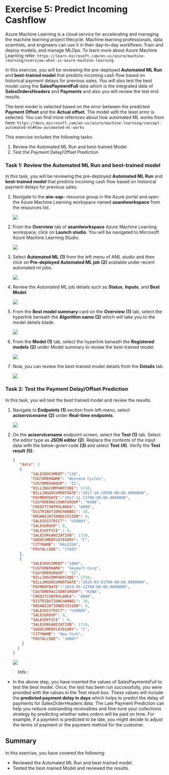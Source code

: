 # Exercise 5: Predict Incoming Cashflow

Azure Machine Learning is a cloud service for accelerating and managing the machine learning project lifecycle. Machine learning professionals, data scientists, and engineers can use it in their day-to-day workflows: Train and deploy models, and manage MLOps. To learn more about Azure Machine Learning refer: `https://learn.microsoft.com/en-us/azure/machine-learning/overview-what-is-azure-machine-learning`

In this exercise, you will be reviewing the pre-deployed **Automated ML Run** and **best-trained model** that predicts incoming cash flow based on historical payment delays for previous sales. You will also test the best model using the **SalesPaymentFull** data which is the integrated data of **SalesOrdersHeaders** and **Payments** and also you will review the test end results.

The best model is selected based on the error between the predicted **Payment Offset** and the **Actual offset**. The model with the least error is selected. You can find more refernces about how automated ML works from here: `https://docs.microsoft.com/en-us/azure/machine-learning/concept-automated-ml#how-automated-ml-works`
 
This exercise includes the following tasks:

1. Review the Automated ML Run and best-trained Model
2. Test the Payment Delay/Offset Prediction

### Task 1: Review the Automated ML Run and best-trained model

In this task, you will be reviewing the pre-deployed **Automated ML Run** and **best-trained model** that predicts incoming cash flow based on historical payment delays for previous sales.

1. Navigate to the **aiw-sap-<inject key="DeploymentID" enableCopy="false"/>** resource group in the Azure portal and open the Azure Machine Learning workspace named **asamlworkspace<inject key="DeploymentID" enableCopy="false"/>** from the resources list.

   ![](media/aml.png)
   
2. From the **Overview** tab of **asamlworkspace<inject key="DeploymentID" enableCopy="false"/>** Azure Machine Learning workspace, click on **Launch studio**. You will be navigated to Microsoft Azure Machine Learning Studio.

   ![](media/launch.png)
   
3. Select **Automated ML** **(1)** from the left menu of AML studio and then click on **Pre-deployed Automated ML job** **(2)** available under recent automated ml jobs.

   ![](media/auto-ex5-t1-step3.png)
   
4. Review the Automated ML job details such as **Status**, **Inputs**, and **Best Model**. 

   ![](media/auto-ex5-t1-step4.png)

5. From the **Best model summary** card on the **Overview** **(1)** tab, select the hyperlink beneath the **Algorithm name** **(2)** which will take you to the model details blade.
  
   ![](media/auto-ex5-t1-step5.png)
   
6. From the **Model** **(1)** tab, select the hyperlink beneath the **Registered models** **(2)** under Model summary to review the best-trained model.

   ![](media/auto-ex5-t1-step6.png)
   
7. Now, you can review the best-trained model details from the **Details** tab.

   ![](media/auto-ex5-t1-step7.png)  

### Task 2: Test the Payment Delay/Offset Prediction

In this task, you will test the best trained model and review the results.

1. Navigate to **Endpoints** **(1)** section from left-menu, select **aciservicename** **(2)** under **Real-time endpoints**.

   ![](media/auto-ex5-t2-step1.png)
   
2. On the **aciservicename** endpoint screen, select the **Test** **(1)** tab. Select the editor type as **JSON editor** **(2)**. Replace the contents of the input data with the below-given code **(3)** and select **Test** **(4)**. Verify the **Test result** **(5)**.

   
    ```json
    {
       "data": [
       {
            "SALESDOCUMENT":"110",
            "CUSTOMERNAME": "Westend Cycles",
            "CUSTOMERGROUP": "Z1",
            "BILLINGCOMPANYCODE": 1710,
            "BILLINGDOCUMENTDATE":"2017-10-10T00:00:00.0000000",
            "PAYMENTDATE":"2017-11-11T00:00:00.0000000",
            "CUSTOMERACCOUNTGROUP": "KUNA",
            "CREDITCONTROLAREA": "A000",
            "DISTRIBUTIONCHANNEL": 10,
            "ORGANIZATIONDIVISION": 0,
            "SALESDISTRICT": "US0003",
            "SALESGROUP": 0,
            "SALESOFFICE" : 0,
            "SALESORGANIZATION": 1710,
            "SDDOCUMENTCATEGORY": "C",
            "CITYNAME": "RALEIGH",
            "POSTALCODE": "27603"
       },
       {
            "SALESDOCUMENT":"1088",
            "CUSTOMERNAME": "Skymart Corp",
            "CUSTOMERGROUP": "Z2",
            "BILLINGCOMPANYCODE": 1710,
            "BILLINGDOCUMENTDATE":"2019-03-01T00:00:00.0000000",
            "PAYMENTDATE":"2019-05-12T00:00:00.0000000",
            "CUSTOMERACCOUNTGROUP": "KUNA",
            "CREDITCONTROLAREA": "A000",
            "DISTRIBUTIONCHANNEL": 10,
            "ORGANIZATIONDIVISION": 0,
            "SALESDISTRICT": "US0004",
            "SALESGROUP": 0,
            "SALESOFFICE" : 0,
            "SALESORGANIZATION": 1710,
            "SDDOCUMENTCATEGORY": "C",
            "CITYNAME": "New York",
            "POSTALCODE": "10007"
        }
      ]
   }
   ```
   
   ![](media/auto-ex5-t2-step2.png)

  >**Info :**

  - In the above step, you have inserted the values of SalesPaymentsFull to test the best model. Once, the test has been run successfully, you were provided with the values in the Test result box. These values will include the **predicted payment delay in days**  which helps to predict the delay of payments for SalesOrderHeaders data. The Late Payment Prediction can help you reduce outstanding receivables and fine-tune your collections strategy by predicting whether sales orders will be paid on time. For example, if a payment is predicted to be late, you might decide to adjust the terms of payment or the payment method for the customer.


## Summary

In this exercise, you have covered the following:

* Reviewed the Automated ML Run and best-trained model.
* Tested the best-trained Model and reviewed the results.

